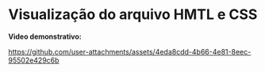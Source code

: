 # Visualização do arquivo HMTL e CSS
**Video demonstrativo:** 

https://github.com/user-attachments/assets/4eda8cdd-4b66-4e81-8eec-95502e429c6b

